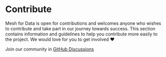 # Contribute


Mesh for Data is open for contributions and welcomes anyone who wishes to contribute and take part in our journey towards success. This section contains information and guidelines to help you contribute more easily to the project. We would love for you to get involved :heart:

Join our community in [GitHub Discussions](https://github.com/mesh-for-data/mesh-for-data/discussions)
